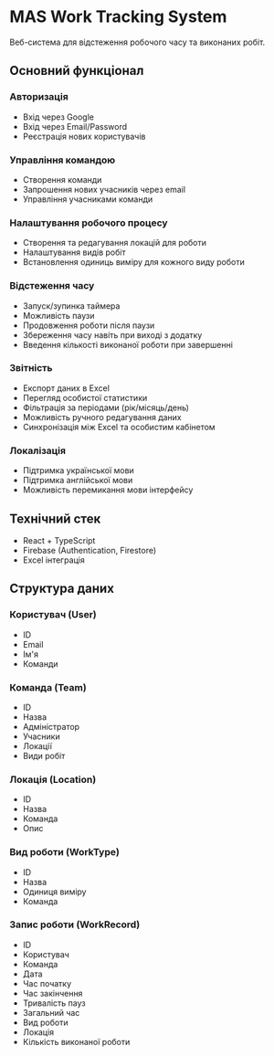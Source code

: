 # MAS Work Tracking System

Веб-система для відстеження робочого часу та виконаних робіт.

## Основний функціонал

### Авторизація
- Вхід через Google
- Вхід через Email/Password
- Реєстрація нових користувачів

### Управління командою
- Створення команди
- Запрошення нових учасників через email
- Управління учасниками команди

### Налаштування робочого процесу
- Створення та редагування локацій для роботи
- Налаштування видів робіт
- Встановлення одиниць виміру для кожного виду роботи

### Відстеження часу
- Запуск/зупинка таймера
- Можливість паузи
- Продовження роботи після паузи
- Збереження часу навіть при виході з додатку
- Введення кількості виконаної роботи при завершенні

### Звітність
- Експорт даних в Excel
- Перегляд особистої статистики
- Фільтрація за періодами (рік/місяць/день)
- Можливість ручного редагування даних
- Синхронізація між Excel та особистим кабінетом

### Локалізація
- Підтримка української мови
- Підтримка англійської мови
- Можливість перемикання мови інтерфейсу

## Технічний стек
- React + TypeScript
- Firebase (Authentication, Firestore)
- Excel інтеграція

## Структура даних

### Користувач (User)
- ID
- Email
- Ім'я
- Команди

### Команда (Team)
- ID
- Назва
- Адміністратор
- Учасники
- Локації
- Види робіт

### Локація (Location)
- ID
- Назва
- Команда
- Опис

### Вид роботи (WorkType)
- ID
- Назва
- Одиниця виміру
- Команда

### Запис роботи (WorkRecord)
- ID
- Користувач
- Команда
- Дата
- Час початку
- Час закінчення
- Тривалість пауз
- Загальний час
- Вид роботи
- Локація
- Кількість виконаної роботи
